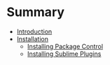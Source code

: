 # Summary

* [Introduction](README.md)
* [Installation](installation.md)
   * [Installing Package Control](01-Installation/01-package-control.md)
   * [Installing Sublime Plugins](01-Installation/02-sublime-plugins.md)

